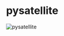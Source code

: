 # pysatellite

![pysatellite](https://image.news1.kr/system/photos/2023/12/5/6362131/article.jpg/dims/optimize)
